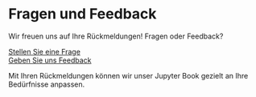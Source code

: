 # Fragen und Feedback

Wir freuen uns auf Ihre Rückmeldungen!
Fragen oder Feedback?

<a href="https://github.com/quadriga-dk/Book_Template/issues/new?assignees=&labels=question&projects=&template=frage.md&title=" class="external-link" target="_blank">
    Stellen Sie eine Frage
</a> <br>
<a href=href="https://github.com/quadriga-dk/Book_Template/issues/new?assignees=&labels=question&projects=&template=feedback.md&title=" class="external-link" target="_blank">
    Geben Sie uns Feedback
</a> 

Mit Ihren Rückmeldungen können wir unser Jupyter Book gezielt an Ihre Bedürfnisse anpassen.